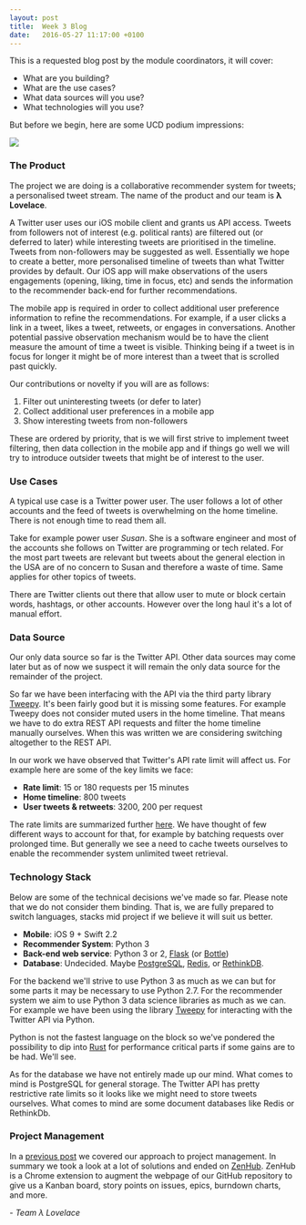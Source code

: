 ```yaml
---
layout: post
title:  Week 3 Blog
date:   2016-05-27 11:17:00 +0100
---
```


This is a requested blog post by the module coordinators, it will cover:

* What are you building?
* What are the use cases?
* What data sources will you use?
* What technologies will you use?

But before we begin, here are some UCD podium impressions:

![]({{site.baseurl}}/images/week3_dictators.jpg)  

### The Product
The project we are doing is a collaborative recommender system for tweets; a personalised tweet stream. The name of the product and our team is **λ Lovelace**.

A Twitter user uses our iOS mobile client and grants us API access. Tweets from followers not of interest (e.g. political rants) are filtered out (or deferred to later) while interesting tweets are prioritised in the timeline. Tweets from non-followers may be suggested as well. Essentially we hope to create a better, more personalised timeline of tweets than what Twitter provides by default. Our iOS app will make observations of the users engagements (opening, liking, time in focus, etc) and sends the information to the recommender back-end for further recommendations.

The mobile app is required in order to collect additional user preference information to refine the recommendations. For example, if a user clicks a link in a tweet, likes a tweet, retweets, or engages in conversations. Another potential passive observation mechanism would be to have the client measure the amount of time a tweet is visible. Thinking being if a tweet is in focus for longer it might be of more interest than a tweet that is scrolled past quickly.

Our contributions or novelty if you will are as follows:

1. Filter out uninteresting tweets (or defer to later)
2. Collect additional user preferences in a mobile app
3. Show interesting tweets from non-followers

These are ordered by priority, that is we will first strive to implement tweet filtering, then data collection in the mobile app and if things go well we will try to introduce outsider tweets that might be of interest to the user.



### Use Cases
A typical use case is a Twitter power user. The user follows a lot of other accounts and the feed of tweets is overwhelming on the home timeline. There is not enough time to read them all.

Take for example power user *Susan*. She is a software engineer and most of the accounts she follows on Twitter are programming or tech related. For the most part tweets are relevant but tweets about the general election in the USA are of no concern to Susan and therefore a waste of time. Same applies for other topics of tweets.

There are Twitter clients out there that allow user to mute or block certain words, hashtags, or other accounts. However over the long haul it's a lot of manual effort.



### Data Source
Our only data source so far is the Twitter API. Other data sources may come later but as of now we suspect it will remain the only data source for the remainder of the project.

So far we have been interfacing with the API via the third party library [Tweepy](https://github.com/tweepy/tweepy). It's been fairly good but it is missing some features. For example Tweepy does not consider muted users in the home timeline. That means we have to do extra REST API requests and filter the home timeline manually ourselves. When this was written we are considering switching altogether to the REST API.

In our work we have observed that Twitter's API rate limit will affect us. For example here are some of the key limits we face:

* **Rate limit**: 15 or 180 requests per 15 minutes 
* **Home timeline**: 800 tweets
* **User tweets & retweets**: 3200, 200 per request

The rate limits are summarized further [here](https://dev.twitter.com/rest/public/rate-limits). We have thought of few different ways to account for that, for example by batching requests over prolonged time. But generally we see a need to cache tweets ourselves to enable the recommender system unlimited tweet retrieval.


### Technology Stack
Below are some of the technical decisions we've made so far. Please note that we do not consider them binding. That is, we are fully prepared to switch languages, stacks mid project if we believe it will suit us better.

- **Mobile**: iOS 9 + Swift 2.2
- **Recommender System**: Python 3
- **Back-end web service**: Python 3 or 2, [Flask](http://flask.pocoo.org/) (or [Bottle](http://bottlepy.org/docs/dev/index.html))
- **Database**: Undecided. Maybe [PostgreSQL](https://www.postgresql.org/), [Redis](http://redis.io/), or [RethinkDB](http://rethinkdb.com/).

For the backend we'll strive to use Python 3 as much as we can but for some parts it may be necessary to use Python 2.7. For the recommender system we aim to use Python 3 data science libraries as much as we can. For example we have been using the library [Tweepy](https://github.com/tweepy/tweepy) for interacting with the Twitter API via Python.

Python is not the fastest language on the block so we've pondered the possibility to dip into [Rust](https://www.rust-lang.org/) for performance critical parts if some gains are to be had. We'll see.

As for the database we have not entirely made up our mind. What comes to mind is PostgreSQL for general storage. The Twitter API has pretty restrictive rate limits so it looks like we might need to store tweets ourselves. What comes to mind are some document databases like Redis or RethinkDb.

### Project Management
In a [previous post](http://jonrh.github.io/lambda-lovelace/2016/05/26/project-managment-tool-selection/) we covered our approach to project management. In summary we took a look at a lot of solutions and ended on [ZenHub](https://www.zenhub.io/). ZenHub is a Chrome extension to augment the webpage of our GitHub repository to give us a Kanban board, story points on issues, epics, burndown charts, and more.



\- *Team λ Lovelace*